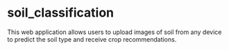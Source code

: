 # soil_classification
This web application allows users to upload images of soil from any device to predict the soil type and receive crop recommendations.
